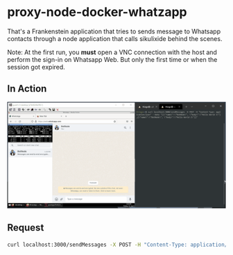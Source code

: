 # proxy-node-docker-whatzapp
That's a Frankenstein application that tries to sends message to Whatsapp contacts through a node application that calls sikulixide behind the scenes.

Note: At the first run, you **must** open a VNC connection with the host and perform the sign-in on Whatsapp Web. But only the first time or when the session got expired.

## In Action
![Example](example-proxy-node-docker-whatz.gif)

## Request
```bash
curl localhost:3000/sendMessages -X POST -H "Content-Type: application/json" --data "[{\"name\":\"BotNode\", \"body\":\"Hello World 1\"},{\"name\":\"BotNode\", \"body\":\"Hello World 2\"}]"
```
